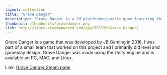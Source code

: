 ```yaml
---
layout: collection
title: "Grave Danger"
description: "Grave Danger is a 2d platformer/puzzle game featuring three unique characters."
thumbnail: /thumbnails/gravedanger.png
link: http://store.steampowered.com/app/555720/Grave_Danger/
---
```

Grave Danger is a game that was developed by JB Gaming in 2016.  I  was part of a small team that worked on this project and I primarily did level and gameplay design.  Grave Danger was made using the Unity engine and is available on PC, MAC, and Linux.

Link: [Grave Danger Steam page](http://store.steampowered.com/app/555720/Grave_Danger/)

